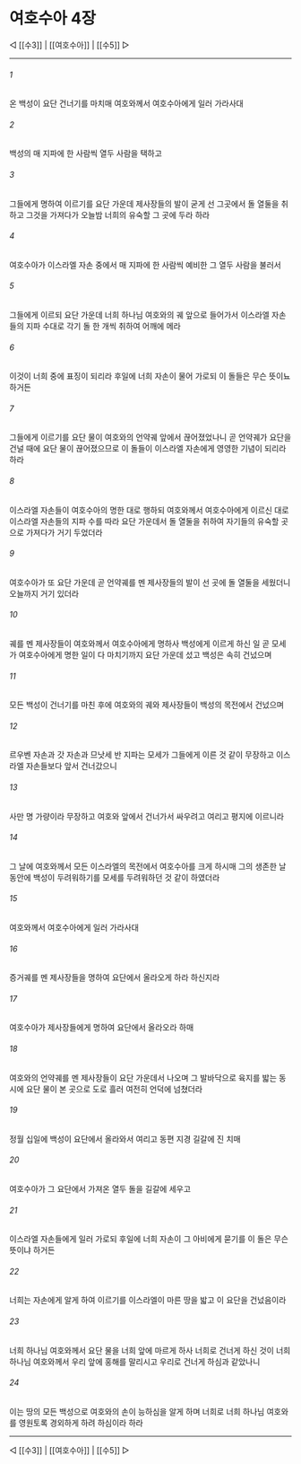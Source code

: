 # 여호수아 4장

◁ [[수3]] | [[여호수아]] | [[수5]] ▷
***

###### 1
온 백성이 요단 건너기를 마치매 여호와께서 여호수아에게 일러 가라사대

###### 2
백성의 매 지파에 한 사람씩 열두 사람을 택하고

###### 3
그들에게 명하여 이르기를 요단 가운데 제사장들의 발이 굳게 선 그곳에서 돌 열둘을 취하고 그것을 가져다가 오늘밤 너희의 유숙할 그 곳에 두라 하라

###### 4
여호수아가 이스라엘 자손 중에서 매 지파에 한 사람씩 예비한 그 열두 사람을 불러서

###### 5
그들에게 이르되 요단 가운데 너희 하나님 여호와의 궤 앞으로 들어가서 이스라엘 자손들의 지파 수대로 각기 돌 한 개씩 취하여 어깨에 메라

###### 6
이것이 너희 중에 표징이 되리라 후일에 너희 자손이 물어 가로되 이 돌들은 무슨 뜻이뇨 하거든

###### 7
그들에게 이르기를 요단 물이 여호와의 언약궤 앞에서 끊어졌었나니 곧 언약궤가 요단을 건널 때에 요단 물이 끊어졌으므로 이 돌들이 이스라엘 자손에게 영영한 기념이 되리라 하라

###### 8
이스라엘 자손들이 여호수아의 명한 대로 행하되 여호와께서 여호수아에게 이르신 대로 이스라엘 자손들의 지파 수를 따라 요단 가운데서 돌 열둘을 취하여 자기들의 유숙할 곳으로 가져다가 거기 두었더라

###### 9
여호수아가 또 요단 가운데 곧 언약궤를 멘 제사장들의 발이 선 곳에 돌 열둘을 세웠더니 오늘까지 거기 있더라

###### 10
궤를 멘 제사장들이 여호와께서 여호수아에게 명하사 백성에게 이르게 하신 일 곧 모세가 여호수아에게 명한 일이 다 마치기까지 요단 가운데 섰고 백성은 속히 건넜으며

###### 11
모든 백성이 건너기를 마친 후에 여호와의 궤와 제사장들이 백성의 목전에서 건넜으며

###### 12
르우벤 자손과 갓 자손과 므낫세 반 지파는 모세가 그들에게 이른 것 같이 무장하고 이스라엘 자손들보다 앞서 건너갔으니

###### 13
사만 명 가량이라 무장하고 여호와 앞에서 건너가서 싸우려고 여리고 평지에 이르니라

###### 14
그 날에 여호와께서 모든 이스라엘의 목전에서 여호수아를 크게 하시매 그의 생존한 날 동안에 백성이 두려워하기를 모세를 두려워하던 것 같이 하였더라

###### 15
여호와께서 여호수아에게 일러 가라사대

###### 16
증거궤를 멘 제사장들을 명하여 요단에서 올라오게 하라 하신지라

###### 17
여호수아가 제사장들에게 명하여 요단에서 올라오라 하매

###### 18
여호와의 언약궤를 멘 제사장들이 요단 가운데서 나오며 그 발바닥으로 육지를 밟는 동시에 요단 물이 본 곳으로 도로 흘러 여전히 언덕에 넘쳤더라

###### 19
정월 십일에 백성이 요단에서 올라와서 여리고 동편 지경 길갈에 진 치매

###### 20
여호수아가 그 요단에서 가져온 열두 돌을 길갈에 세우고

###### 21
이스라엘 자손들에게 일러 가로되 후일에 너희 자손이 그 아비에게 묻기를 이 돌은 무슨 뜻이냐 하거든

###### 22
너희는 자손에게 알게 하여 이르기를 이스라엘이 마른 땅을 밟고 이 요단을 건넜음이라

###### 23
너희 하나님 여호와께서 요단 물을 너희 앞에 마르게 하사 너희로 건너게 하신 것이 너희 하나님 여호와께서 우리 앞에 홍해를 말리시고 우리로 건너게 하심과 같았나니

###### 24
이는 땅의 모든 백성으로 여호와의 손이 능하심을 알게 하며 너희로 너희 하나님 여호와를 영원토록 경외하게 하려 하심이라 하라

***
◁ [[수3]] | [[여호수아]] | [[수5]] ▷